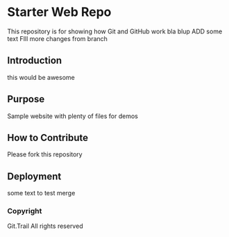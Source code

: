 # Starter Web Repo

This repository is for showing how Git and GitHub work
bla blup ADD some text
FIll more changes from branch

## Introduction

this would be awesome

## Purpose

Sample website with plenty of files for demos

## How to Contribute

Please fork this repository

## Deployment

some text to test merge

### Copyright

Git.Trail All rights reserved